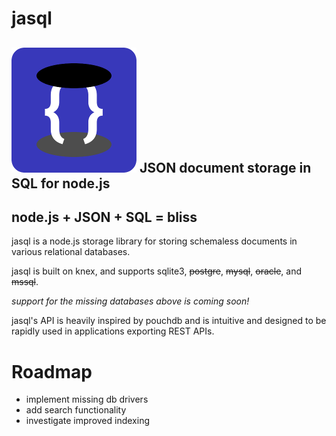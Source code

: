 # jasql

## ![jasql](resources/logo-200px.png) JSON document storage in SQL for node.js

## node.js + JSON + SQL = bliss

jasql is a node.js storage library for storing schemaless documents in various relational databases.

jasql is built on knex, and supports sqlite3, ~~postgre~~, ~~mysql~~, ~~oracle~~, and ~~mssql~~.

_support for the missing databases above is coming soon!_

jasql's API is heavily inspired by pouchdb and is intuitive and designed to be rapidly used in applications exporting REST APIs.

# Roadmap

* implement missing db drivers
* add search functionality
* investigate improved indexing
